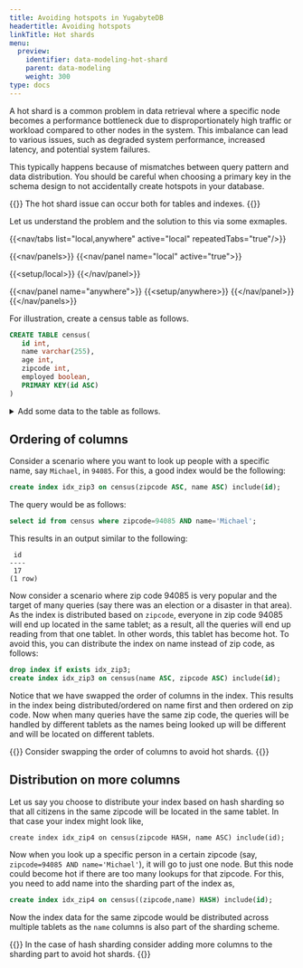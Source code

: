 ```yaml
---
title: Avoiding hotspots in YugabyteDB
headertitle: Avoiding hotspots
linkTitle: Hot shards
menu:
  preview:
    identifier: data-modeling-hot-shard
    parent: data-modeling
    weight: 300
type: docs
---
```


A hot shard is a common problem in data retrieval where a specific node becomes a performance bottleneck due to disproportionately high traffic or workload compared to other nodes in the system. This imbalance can lead to various issues, such as degraded system performance, increased latency, and potential system failures.

This typically happens because of mismatches between query pattern and data distribution. You should be careful when choosing a primary key in the schema design to not accidentally create hotspots in your database.

{{<warning>}}
The hot shard issue can occur both for tables and indexes.
{{</warning>}}

Let us understand the problem and the solution to this via some exmaples.

<!-- begin: nav tabs -->
{{<nav/tabs list="local,anywhere" active="local" repeatedTabs="true"/>}}

{{<nav/panels>}}
{{<nav/panel name="local" active="true">}}
<!-- local cluster setup instructions -->
{{<setup/local>}}
{{</nav/panel>}}

{{<nav/panel name="anywhere">}} {{<setup/anywhere>}} {{</nav/panel>}}
{{</nav/panels>}}
<!-- end: nav tabs -->

For illustration, create a census table as follows.

```sql
CREATE TABLE census(
   id int,
   name varchar(255),
   age int,
   zipcode int,
   employed boolean,
   PRIMARY KEY(id ASC)
)
```

<details> <summary>Add some data to the table as follows.</summary>

```sql
INSERT INTO public.census ( id,name,age,zipcode,employed ) VALUES
  (1,'Zachary',55,94085,True),    (2,'James',56,94085,False),    (3,'Kimberly',50,94084,False),
  (4,'Edward',56,94085,True),     (5,'Barry',56,94084,False),    (6,'Tyler',45,94084,False),
  (7,'Nancy',47,94085,False),     (8,'Sarah',52,94084,True),     (9,'Nancy',59,94084,False),
  (10,'Diane',51,94083,False),    (11,'Ashley',42,94083,False),  (12,'Jacqueline',58,94085,False),
  (13,'Benjamin',49,94084,False), (14,'James',48,94083,False),   (15,'Ann',43,94083,False),
  (16,'Aimee',47,94085,True),     (17,'Michael',49,94085,False), (18,'Rebecca',40,94085,False),
  (19,'Kevin',45,94085,True),     (20,'James',45,94084,False),   (21,'Sandra',60,94085,False),
  (22,'Kathleen',40,94085,True),  (23,'William',42,94084,False), (24,'James',42,94083,False),
  (25,'Tyler',50,94085,False),    (26,'James',49,94085,True),    (27,'Kathleen',55,94083,True),
  (28,'Zachary',55,94083,True),   (29,'Rebecca',41,94085,True),  (30,'Jacqueline',49,94085,False),
  (31,'Diane',48,94083,False),    (32,'Sarah',53,94085,True),    (33,'Rebecca',55,94083,True),
  (34,'William',47,94085,False),  (35,'William',60,94085,True),  (36,'Sarah',53,94085,False),
  (37,'Ashley',47,94084,True),    (38,'Ashley',54,94084,False),  (39,'Benjamin',42,94083,False),
  (40,'Tyler',47,94085,True),     (41,'Michael',42,94084,False), (42,'Diane',50,94084,False),
  (43,'Nancy',51,94085,False),    (44,'Rebecca',56,94085,False), (45,'Tyler',41,94085,True);
```

</details>

## Ordering of columns

Consider a scenario where you want to look up people with a specific name, say `Michael`, in `94085`. For this, a good index would be the following:

```sql
create index idx_zip3 on census(zipcode ASC, name ASC) include(id);
```

The query would be as follows:

```sql
select id from census where zipcode=94085 AND name='Michael';
```

This results in an output similar to the following:

```yaml{.nocopy}
 id
----
 17
(1 row)
```

Now consider a scenario where zip code 94085 is very popular and the target of many queries (say there was an election or a disaster in that area). As the index is distributed based on `zipcode`, everyone in zip code 94085 will end up located in the same tablet; as a result, all the queries will end up reading from that one tablet. In other words, this tablet has become hot. To avoid this, you can distribute the index on name instead of zip code, as follows:

```sql
drop index if exists idx_zip3;
create index idx_zip3 on census(name ASC, zipcode ASC) include(id);
```

Notice that we have swapped the order of columns in the index. This results in the index being distributed/ordered on name first and then ordered on zip code. Now when many queries have the same zip code, the queries will be handled by different tablets as the names being looked up will be different and will be located on different tablets.

{{<tip title="Remember">}}
Consider swapping the order of columns to avoid hot shards.
{{</tip>}}

## Distribution on more columns

Let us say you choose to distribute your index based on hash sharding so that all citizens in the same zipcode will be located in the same tablet. In that case your index might look like,

```sql{.nocopy}
create index idx_zip4 on census(zipcode HASH, name ASC) include(id);
```

Now when you look up a specific person in a certain zipcode (say, `zipcode=94085 AND name='Michael'`), it will go to just one node. But this node could become hot if there are too many lookups for that zipcode. For this, you need to add name into the sharding part of the index as,

```sql
create index idx_zip4 on census((zipcode,name) HASH) include(id);
```

Now the index data for the same zipcode would be distributed across multiple tablets as the `name` columns is also part of the sharding scheme.

{{<tip title="Remember">}}
In the case of hash sharding consider adding more columns to the sharding part to avoid hot shards.
{{</tip>}}